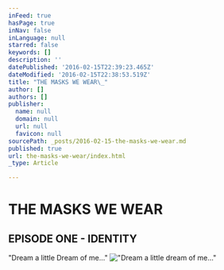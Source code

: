 ```yaml
---
inFeed: true
hasPage: true
inNav: false
inLanguage: null
starred: false
keywords: []
description: ''
datePublished: '2016-02-15T22:39:23.465Z'
dateModified: '2016-02-15T22:38:53.519Z'
title: "THE MASKS WE WEAR\_"
author: []
authors: []
publisher:
  name: null
  domain: null
  url: null
  favicon: null
sourcePath: _posts/2016-02-15-the-masks-we-wear.md
published: true
url: the-masks-we-wear/index.html
_type: Article

---
```

# THE MASKS WE WEAR 

## EPISODE ONE - IDENTITY 

"Dream a little Dream of me..."
!["Dream a little dream of me..."](https://the-grid-user-content.s3-us-west-2.amazonaws.com/40292b21-a9e7-4754-9ff7-efb706e7ff02.jpg)